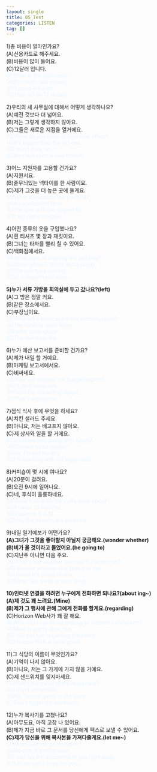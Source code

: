 ```yaml
---
layout: single
title: 05_Test
categories: LISTEN
tag: []
---
```


1)총 비용이 얼마인가요?   
(A)신용카드로 해주세요.   
(B)비용이 많이 들어요.   
(C)12달러 입니다.   
<span style="color:#E8F5FF">
01.What is the total cost?    
(A)By credit card please.   
(B)It costs me a lot.   
(C)That will be 12 dollars.   
</span>
   
2)우리의 새 사무실에 대해서 어떻게 생각하나요?   
(A)예전 것보다 더 넓어요.   
(B)저는 그렇게 생각하지 않아요.   
(C)그들은 새로운 지점을 열거에요.   
<span style="color:#E8F5FF">
02.What do you think of your new office?    
(A)It's bigger than the old one.   
(B)I don't think so.   
(C)they will open a new branch.   
</span>
   
3)어느 지원자를 고용할 건가요?   
(A)지원서요.   
(B)줄무늬있는 넥타이를 한 사람이요.   
(C)제가 그것을 더 높은 곳에 둘게요.   
<span style="color:#E8F5FF">
03.What application will you hire?   
(A)An application form.   
(B)The one with the striped tie.   
(C)I will place it higher.   
</span>
   
4)어떤 종류의 옷을 구입했나요?   
(A)흰 티셔츠 몇 장과 재킷이요.   
(B)그녀는 타자를 빨리 칠 수 있어요.   
(C)백화점에서요.   
<span style="color:#E8F5FF">
04.What type of clothing did you buy?   
(A)Some white T-Shirts and a jacket.   
(B)She can type quickly.   
(C)At a department store.   
</span>
   
__5)누가 서류 가방을 회의실에 두고 갔나요?(left)__   
(A)그 방은 정말 커요.   
(B)같은 장소에서요.   
(C)부장님이요.   
<span style="color:#E8F5FF">
05.Who left a briefcase in the meeting room?   
(A)The room is really large.   
(B)In the same place.   
(C)The manager did.   
</span>
   
6)누가 예산 보고서를 준비할 건가요?   
(A)제가 내일 할 거예요.   
(B)마케팅 보고서에서요.   
(C)비싸네요.   
<span style="color:#E8F5FF">
06.Who will prepare the budget report?   
(A)I'll do it tomorrow.   
(B)From the marketing report.   
(C)That's expensive.   
</span>

7)점식 식사 후에 무엇을 하세요?   
(A)치킨 샐러드 주세요.   
(B)아니요, 저는 배고프지 않아요.   
(C)제 상사와 일을 할 거에요.   
<span style="color:#E8F5FF">
07.What are you doing after lunch?   
(A)Chicken salad please.   
(B)No, I'm not hungry.   
(C)I'm working with my supervisor.    
</span>
   
8)커피숍이 몇 시에 여나요?   
(A)20분이 걸려요.   
(B)오전 9시에 일어나요.   
(C)네, 후식이 훌륭하네요.   
<span style="color:#E8F5FF">
08.What time does the coffe shop open?   
(A)It takes 20 minutes.   
(B)It open at 9 A.M.   
(C)Yes, the deserts are excellent.   
</span>
   
9)내일 일기예보가 어떤가요?   
__(A)그녀가 그것을 좋아할지 아닐지 궁금해요.(wonder whether)__   
__(B)비가 올 것이라고 들었어요.(be going to)__   
(C)지난주 아니면 다음 주요.   
<span style="color:#E8F5FF">
09.What's the weather forecast for tomorrow?   
(A)I wonder whether she likes it or not.   
(B)I heard it's going to rain.   
(C)Either last week or next week.   
</span>
   
__10)인터넷 연결을 하려면 누구에게 전화하면 되나요?(about ing~)__   
__(A)제 것도 꽤 느려요.(Mine)__   
__(B)제가 그 행사에 관해 그에게 전화를 할게요.(regarding)__   
(C)Horizon Web사가 꽤 잘 해요.   
<span style="color:#E8F5FF">
10.Who can I call about getting an Internet connection?   
(A)Mine is pretty slow, too.    
(B)I will call him regarding the event.   
(C)Horizon Web is quite good.   
</span>
   
11)그 식당의 이름이 무엇인가요?   
(A)기억이 나지 않아요.   
(B)아니요, 저는 그 가게에 가지 않을 거예요.   
(C)제 샌드위치를 잊지마세요.   
<span style="color:#E8F5FF">
11.What's the name of the restaurant?   
(A)I don't remember.   
(B)No, I'm not going to the store.   
(C)Don't forget my sandwich.   
</span>
   
12)누가 복사기를 고쳤나요?   
(A)아무도요, 아직 고장 나 있어요.   
(B)제가 지금 바로 그 문서를 당신에게 팩스로 보낼 수 있어요.   
__(C)제가 당신을 위해 복사본을 가져다줄게요.(let me~)__   
<span style="color:#E8F5FF">
12.Who fixed the photocopier?    
(A)No one, It's stil broken.   
(B)I can fax the document to you right away.   
(C)Let me get a copy for you.   
</span>
